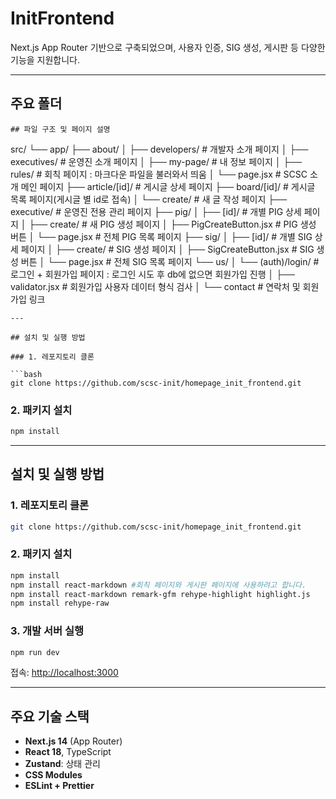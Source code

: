 # InitFrontend

Next.js App Router 기반으로 구축되었으며, 사용자 인증, SIG 생성, 게시판 등 다양한 기능을 지원합니다.

---

## 주요 폴더

```
## 파일 구조 및 페이지 설명

```

src/
└── app/
├── about/
│ ├── developers/ # 개발자 소개 페이지
│ ├── executives/ # 운영진 소개 페이지
│ ├── my-page/ # 내 정보 페이지
│ ├── rules/ # 회칙 페이지 : 마크다운 파일을 불러와서 띄움
│ └── page.jsx # SCSC 소개 메인 페이지
├── article/[id]/ # 게시글 상세 페이지
├── board/[id]/ # 게시글 목록 페이지(게시글 별 id로 접속)
│ └── create/ # 새 글 작성 페이지
├── executive/ # 운영진 전용 관리 페이지
├── pig/
│ ├── [id]/ # 개별 PIG 상세 페이지
│ ├── create/ # 새 PIG 생성 페이지
│ ├── PigCreateButton.jsx # PIG 생성 버튼
│ └── page.jsx # 전체 PIG 목록 페이지
├── sig/
│ ├── [id]/ # 개별 SIG 상세 페이지
│ ├── create/ # SIG 생성 페이지
│ ├── SigCreateButton.jsx # SIG 생성 버튼
│ └── page.jsx # 전체 SIG 목록 페이지
└── us/
│ └── (auth)/login/ # 로그인 + 회원가입 페이지 : 로그인 시도 후 db에 없으면 회원가입 진행
│ ├── validator.jsx # 회원가입 사용자 데이터 형식 검사
│ └── contact # 연락처 및 회원가입 링크

````
---

## 설치 및 실행 방법

### 1. 레포지토리 클론

```bash
git clone https://github.com/scsc-init/homepage_init_frontend.git
````

### 2. 패키지 설치

```bash
npm install
```

---

## 설치 및 실행 방법

### 1. 레포지토리 클론

```bash
git clone https://github.com/scsc-init/homepage_init_frontend.git
```

### 2. 패키지 설치

```bash
npm install
npm install react-markdown #회칙 페이지와 게시판 페이지에 사용하려고 합니다.
npm install react-markdown remark-gfm rehype-highlight highlight.js
npm install rehype-raw

```

### 3. 개발 서버 실행

```bash
npm run dev
```

접속: [http://localhost:3000](http://localhost:3000)

---

## 주요 기술 스택

- **Next.js 14** (App Router)
- **React 18**, TypeScript
- **Zustand**: 상태 관리
- **CSS Modules**
- **ESLint + Prettier**
